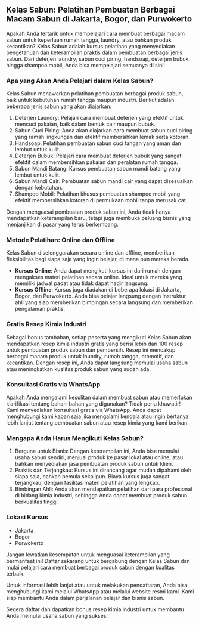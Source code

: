 ## Kelas Sabun: Pelatihan Pembuatan Berbagai Macam Sabun di Jakarta, Bogor, dan Purwokerto

Apakah Anda tertarik untuk mempelajari cara membuat berbagai macam sabun untuk keperluan rumah tangga, laundry, atau bahkan produk kecantikan? Kelas Sabun adalah kursus pelatihan yang menyediakan pengetahuan dan keterampilan praktis dalam pembuatan berbagai jenis sabun. Dari deterjen laundry, sabun cuci piring, handsoap, deterjen bubuk, hingga shampoo mobil, Anda bisa mempelajari semuanya di sini!

### Apa yang Akan Anda Pelajari dalam Kelas Sabun?

Kelas Sabun menawarkan pelatihan pembuatan berbagai produk sabun, baik untuk kebutuhan rumah tangga maupun industri. Berikut adalah beberapa jenis sabun yang akan diajarkan:

1. Deterjen Laundry: Pelajari cara membuat deterjen yang efektif untuk mencuci pakaian, baik dalam bentuk cair maupun bubuk.
2. Sabun Cuci Piring: Anda akan diajarkan cara membuat sabun cuci piring yang ramah lingkungan dan efektif membersihkan lemak serta kotoran.
3. Handsoap: Pelatihan pembuatan sabun cuci tangan yang aman dan lembut untuk kulit.
4. Deterjen Bubuk: Pelajari cara membuat deterjen bubuk yang sangat efektif dalam membersihkan pakaian dan peralatan rumah tangga.
5. Sabun Mandi Batang: Kursus pembuatan sabun mandi batang yang lembut untuk kulit.
6. Sabun Mandi Cair: Pembuatan sabun mandi cair yang dapat disesuaikan dengan kebutuhan.
7. Shampoo Mobil: Pelatihan khusus pembuatan shampoo mobil yang efektif membersihkan kotoran di permukaan mobil tanpa merusak cat.

Dengan menguasai pembuatan produk sabun ini, Anda tidak hanya mendapatkan keterampilan baru, tetapi juga membuka peluang bisnis yang menjanjikan di pasar yang terus berkembang.

### Metode Pelatihan: Online dan Offline

Kelas Sabun diselenggarakan secara online dan offline, memberikan fleksibilitas bagi siapa saja yang ingin belajar, di mana pun mereka berada.

- **Kursus Online**: Anda dapat mengikuti kursus ini dari rumah dengan mengakses materi pelatihan secara online. Ideal untuk mereka yang memiliki jadwal padat atau tidak dapat hadir langsung.
- **Kursus Offline**: Kursus juga diadakan di beberapa lokasi di Jakarta, Bogor, dan Purwokerto. Anda bisa belajar langsung dengan instruktur ahli yang siap memberikan bimbingan secara langsung dan memberikan pengalaman praktis.

### Gratis Resep Kimia Industri
Sebagai bonus tambahan, setiap peserta yang mengikuti Kelas Sabun akan mendapatkan resep kimia industri gratis yang berisi lebih dari 100 resep untuk pembuatan produk sabun dan pembersih. Resep ini mencakup berbagai macam produk untuk laundry, rumah tangga, otomotif, dan kecantikan. Dengan resep ini, Anda dapat langsung memulai usaha sabun atau meningkatkan kualitas produk sabun yang sudah ada.

### Konsultasi Gratis via WhatsApp

Apakah Anda mengalami kesulitan dalam membuat sabun atau memerlukan klarifikasi tentang bahan-bahan yang digunakan? Tidak perlu khawatir! Kami menyediakan konsultasi gratis via WhatsApp. Anda dapat menghubungi kami kapan saja jika mengalami kendala atau ingin bertanya lebih lanjut tentang pembuatan sabun atau resep kimia yang kami berikan.

### Mengapa Anda Harus Mengikuti Kelas Sabun?

1. Berguna untuk Bisnis: Dengan keterampilan ini, Anda bisa memulai usaha sabun sendiri, menjual produk ke pasar lokal atau online, atau bahkan menyediakan jasa pembuatan produk sabun untuk klien.
2. Praktis dan Terjangkau: Kursus ini dirancang agar mudah dipahami oleh siapa saja, bahkan pemula sekalipun. Biaya kursus juga sangat terjangkau, dengan fasilitas materi pelatihan yang lengkap.
3. Bimbingan Ahli: Anda akan mendapatkan pelatihan dari para profesional di bidang kimia industri, sehingga Anda dapat membuat produk sabun berkualitas tinggi.

### Lokasi Kursus

- Jakarta
- Bogor
- Purwokerto


Jangan lewatkan kesempatan untuk menguasai keterampilan yang bermanfaat ini! Daftar sekarang untuk bergabung dengan Kelas Sabun dan mulai pelajari cara membuat berbagai produk sabun dengan kualitas terbaik.

Untuk informasi lebih lanjut atau untuk melakukan pendaftaran, Anda bisa menghubungi kami melalui WhatsApp atau melalui website resmi kami. Kami siap membantu Anda dalam perjalanan belajar dan bisnis sabun.

Segera daftar dan dapatkan bonus resep kimia industri untuk membantu Anda memulai usaha sabun yang sukses!
